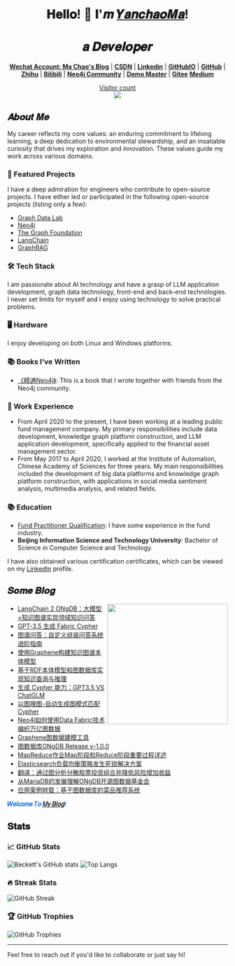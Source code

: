 
<h1 align="center"> 𝐇𝐞𝐥𝐥𝐨! 👋 𝐈'𝒎 <a href="https://github.com/crazyyanchao">𝒀𝒂𝒏𝒄𝒉𝒂𝒐𝑴𝒂</a>!</h1>
<h1 align="center">𝒂 𝑫𝒆𝒗𝒆𝒍𝒐𝒑𝒆𝒓</h1>

<p align="center">
  <strong><a href="https://raw.githubusercontent.com/crazyyanchao/blog/master/images/wechat.gif">Wechat Account: Ma Chao's Blog</a></strong> |
  <strong><a href="https://yc-ma.blog.csdn.net">CSDN</a></strong> |
  <strong><a href="https://www.linkedin.com/in/yanchao-ma-0624b3b7/">Linkedin</a></strong> |
  <strong><a href="https://crazyyanchao.github.io/blog">GitHubIO</a></strong>  |
  <strong><a href="https://github.com/crazyyanchao">GitHub</a></strong>  |
  <strong><a href="https://www.zhihu.com/people/YanchaoMa">Zhihu</a></strong>  |
  <strong><a href="https://space.bilibili.com/44763375">Bilibili</a></strong>  |
  <strong><a href="http://neo4j.com.cn/user/crazyyanchao">Neo4j Community</a></strong>  |
  <strong><a href="http://www.demodashi.com/demo/13181.html">Demo Master</a></strong>  |
  <strong><a href="https://gitee.com/yc-ma">Gitee</a></strong>
  <strong><a href="https://medium.com/@1141679423Chao">Medium</a></strong>
</p>

<a href="https://raw.githubusercontent.com/crazyyanchao/blog/master/images/wechat.gif"><p align="center"> Visitor count<br> <img src="https://profile-counter.glitch.me/crazyyanchao/count.svg" /></a>

## 𝑨𝒃𝒐𝒖𝒕 𝑴𝒆
My career reflects my core values: an enduring commitment to lifelong learning, a deep dedication to environmental stewardship, and an insatiable curiosity that drives my exploration and innovation. These values guide my work across various domains.

### 🌟 Featured Projects
I have a deep admiration for engineers who contribute to open-source projects. I have either led or participated in the following open-source projects (listing only a few):
- [Graph Data Lab](https://github.com/ongdb-contrib)
- [Neo4j](https://github.com/neo4j)
- [The Graph Foundation](https://github.com/graphfoundation)
- [LangChain](https://github.com/langchain-ai)
- [GraphRAG](https://github.com/microsoft/graphrag)

### 🛠 Tech Stack
I am passionate about AI technology and have a grasp of LLM application development, graph data technology, front-end and back-end technologies. I never set limits for myself and I enjoy using technology to solve practical problems.

### 🖥 Hardware
I enjoy developing on both Linux and Windows platforms.

### 📚 Books I’ve Written
- [《精通Neo4j》](https://baike.baidu.com/item/%E7%B2%BE%E9%80%9ANeo4j): This is a book that I wrote together with friends from the Neo4j community.

### 💼 Work Experience
- From April 2020 to the present, I have been working at a leading public fund management company. My primary responsibilities include data development, knowledge graph platform construction, and LLM application development, specifically applied to the financial asset management sector.
- From May 2017 to April 2020, I worked at the Institute of Automation, Chinese Academy of Sciences for three years. My main responsibilities included the development of big data platforms and knowledge graph platform construction, with applications in social media sentiment analysis, multimedia analysis, and related fields.

### 📚 Education
- [Fund Practitioner Qualification](https://gs.amac.org.cn/amac-infodisc/res/pof/person/personDetail.html?accountId=2311031355428237&userId=1700000000699002): I have some experience in the fund industry.
- **Beijing Information Science and Technology University**: Bachelor of Science in Computer Science and Technology.

I have also obtained various certification certificates, which can be viewed on my [LinkedIn](https://www.linkedin.com/in/yanchao-ma-0624b3b7) profile.

## 𝑺𝒐𝒎𝒆 𝑩𝒍𝒐𝒈
<a href="https://alili.tech"><img src="https://media.giphy.com/media/SWoSkN6DxTszqIKEqv/giphy.gif" align="right" height="275" /></a>
- [LangChain 2 ONgDB：大模型+知识图谱实现领域知识问答](https://blog.csdn.net/superman_xxx/article/details/130434269)
- [GPT-3.5 生成 Fabric Cypher](https://blog.csdn.net/superman_xxx/article/details/130393722)
- [图谱问答：自定义组装问答系统进阶指南](https://blog.csdn.net/superman_xxx/article/details/130022089)
- [使用Graphene构建知识图谱本体模型](https://blog.csdn.net/superman_xxx/article/details/129962189)
- [基于RDF本体模型和图数据库实现知识查询与推理](https://blog.csdn.net/superman_xxx/article/details/130230839)
- [生成 Cypher 能力：GPT3.5 VS ChatGLM](https://blog.csdn.net/superman_xxx/article/details/130435718)
- [以图搜图-自动生成图模式匹配Cypher](https://blog.csdn.net/superman_xxx/article/details/117047689)
- [Neo4j如何使用Data Fabric技术编织万亿图数据](https://blog.csdn.net/superman_xxx/article/details/124632638)
- [Graphene图数据建模工具](https://blog.csdn.net/superman_xxx/article/details/122971888)
- [图数据库ONgDB Release v-1.0.0](https://blog.csdn.net/superman_xxx/article/details/118424060)
- [MapReduce作业Map阶段和Reduce阶段重要过程详述](https://yc-ma.blog.csdn.net/article/details/51390804)
- [Elasticsearch负载均衡策略发生死锁解决方案](https://yc-ma.blog.csdn.net/article/details/91896841)
- [翻译：通过图分析分散股票投资组合并降低风险增加收益](https://blog.csdn.net/superman_xxx/article/details/125054770)
- [从MariaDB的发展理解ONgDB开源图数据基金会](https://blog.csdn.net/superman_xxx/article/details/123153365)
- [应用案例转载：基于图数据库的菜品推荐系统](https://blog.csdn.net/superman_xxx/article/details/121549324)

<font color=#0969DA>**𝑊𝑒𝑙𝑐𝑜𝑚𝑒 𝑇𝑜 [𝑀𝑦 𝐵𝑙𝑜𝑔](https://raw.githubusercontent.com/crazyyanchao/blog/master/images/wechat.gif)!**</font>

## 𝐒𝐭𝐚𝐭𝐬

### 📈 GitHub Stats
![Beckett's GitHub stats](https://github-readme-stats.vercel.app/api?username=crazyyanchao&show_icons=true&theme=algolia)
![Top Langs](https://github-readme-stats.vercel.app/api/top-langs/?username=crazyyanchao&layout=compact&theme=algolia)

### 🔥 Streak Stats
![GitHub Streak](https://github-readme-streak-stats.herokuapp.com/?user=crazyyanchao&theme=algolia)

### 🏆 GitHub Trophies
![GitHub Trophies](https://github-profile-trophy.vercel.app/?username=crazyyanchao&theme=algolia&column=7)

---
Feel free to reach out if you'd like to collaborate or just say hi!

